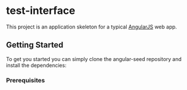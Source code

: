 # test-interface

This project is an application skeleton for a typical [AngularJS](http://angularjs.org/) web app.


## Getting Started

To get you started you can simply clone the angular-seed repository and install the dependencies:

### Prerequisites


